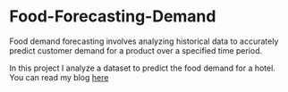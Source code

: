# Food-Forecasting-Demand
Food demand forecasting involves analyzing historical data to accurately predict customer demand for a product over a specified time period. 

In this project I analyze a dataset to predict the food demand for a hotel. You can read my blog [here](https://medium.com/@aopiyo28/food-demand-forecasting-5a1dda1a87d8)
